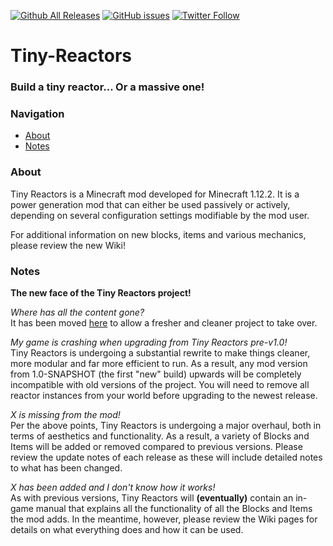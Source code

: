 

[![Github All Releases](https://img.shields.io/github/downloads/ArclightTW/Tiny-Reactors/total.svg?style=for-the-badge)](https://github.com/ArclightTW/Tiny-Reactors/releases)
[![GitHub issues](https://img.shields.io/github/issues/ArclightTW/Tiny-Reactors.svg?style=for-the-badge)](https://github.com/ArclightTW/Tiny-Reactors/issues)
[![Twitter Follow](https://img.shields.io/twitter/follow/ArclightTW.svg?style=for-the-badge&label=Follow%20ArclightTW)](https://twitter.com/intent/user?screen_name=ArclightTW)

# Tiny-Reactors
### Build a tiny reactor... Or a massive one!  

### Navigation

* [About](#about)  
* [Notes](#notes)  

### About

Tiny Reactors is a Minecraft mod developed for Minecraft 1.12.2.  It is a power generation mod that can either be used passively or actively, depending on several configuration settings modifiable by the mod user.

For additional information on new blocks, items and various mechanics, please review the new Wiki!

### Notes

__The new face of the Tiny Reactors project!__  

_Where has all the content gone?_  
It has been moved [here](https://github.com/ArclightTW/Tiny-Reactors-OUTDATED) to allow a fresher and cleaner project to take over.  

_My game is crashing when upgrading from Tiny Reactors pre-v1.0!_  
Tiny Reactors is undergoing a substantial rewrite to make things cleaner, more modular and far more efficient to run.  As a result, any mod version from 1.0-SNAPSHOT (the first "new" build) upwards will be completely incompatible with old versions of the project.  You will need to remove all reactor instances from your world before upgrading to the newest release.  

_X is missing from the mod!_  
Per the above points, Tiny Reactors is undergoing a major overhaul, both in terms of aesthetics and functionality.  As a result, a variety of Blocks and Items will be added or removed compared to previous versions.  Please review the update notes of each release as these will include detailed notes to what has been changed.  

_X has been added and I don't know how it works!_  
As with previous versions, Tiny Reactors will __(eventually)__ contain an in-game manual that explains all the functionality of all the Blocks and Items the mod adds.  In the meantime, however, please review the Wiki pages for details on what everything does and how it can be used.
